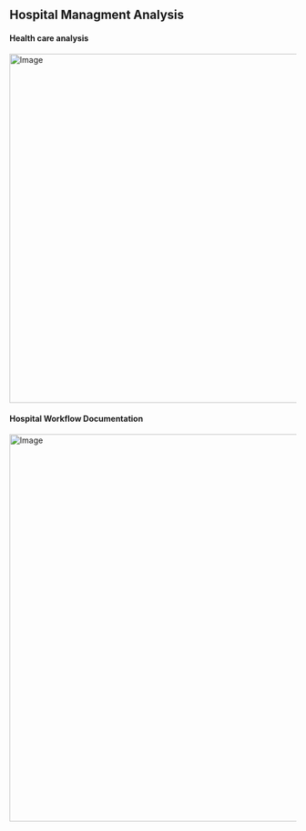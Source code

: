 ## Hospital Managment Analysis
#### Health care analysis
<img width="613" alt="Image" src="https://github.com/user-attachments/assets/f92219d1-55c8-4334-a6ea-17ac0649984e" />


#### Hospital Workflow Documentation
<img width="680" alt="Image" src="https://github.com/user-attachments/assets/53485b7e-495a-4c07-b79b-c3896cc95209" />

